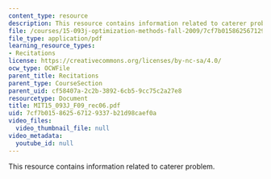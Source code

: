 ```yaml
---
content_type: resource
description: This resource contains information related to caterer problem.
file: /courses/15-093j-optimization-methods-fall-2009/7cf7b015862567129337b21d98caef0a_MIT15_093J_F09_rec06.pdf
file_type: application/pdf
learning_resource_types:
- Recitations
license: https://creativecommons.org/licenses/by-nc-sa/4.0/
ocw_type: OCWFile
parent_title: Recitations
parent_type: CourseSection
parent_uid: cf58407a-2c2b-3892-6cb5-9cc75c2a27e8
resourcetype: Document
title: MIT15_093J_F09_rec06.pdf
uid: 7cf7b015-8625-6712-9337-b21d98caef0a
video_files:
  video_thumbnail_file: null
video_metadata:
  youtube_id: null
---
```

This resource contains information related to caterer problem.